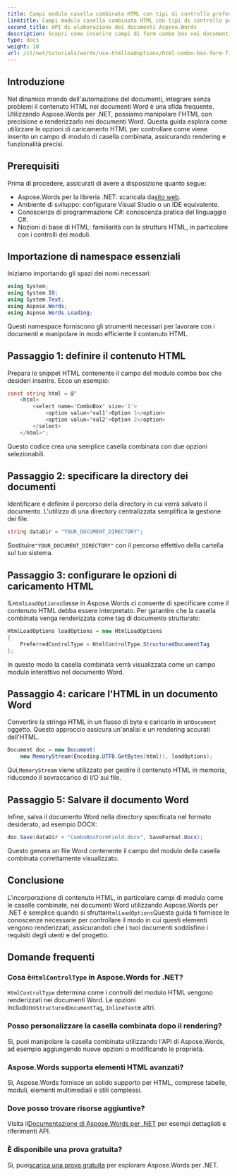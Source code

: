 ```yaml
---
title: Campi modulo casella combinata HTML con tipi di controllo preferiti
linktitle: Campi modulo casella combinata HTML con tipi di controllo preferiti
second_title: API di elaborazione dei documenti Aspose.Words
description: Scopri come inserire campi di form combo box nei documenti Word usando Aspose.Words per .NET. Questa guida passo passo copre le opzioni di caricamento HTML, i tipi di controllo preferiti e i suggerimenti di personalizzazione avanzata per un'automazione dei documenti senza soluzione di continuità.
type: docs
weight: 10
url: /it/net/tutorials/words/use-htmlloadoptions/html-combo-box-form-fields-with-preferred-control-types/
---
```

## Introduzione

Nel dinamico mondo dell'automazione dei documenti, integrare senza problemi il contenuto HTML nei documenti Word è una sfida frequente. Utilizzando Aspose.Words per .NET, possiamo manipolare l'HTML con precisione e renderizzarlo nei documenti Word. Questa guida esplora come utilizzare le opzioni di caricamento HTML per controllare come viene inserito un campo di modulo di casella combinata, assicurando rendering e funzionalità precisi.

## Prerequisiti

Prima di procedere, assicurati di avere a disposizione quanto segue:

-  Aspose.Words per la libreria .NET: scaricala da[sito web](https://releases.aspose.com/words/net/). 
- Ambiente di sviluppo: configurare Visual Studio o un IDE equivalente.  
- Conoscenze di programmazione C#: conoscenza pratica del linguaggio C#.  
- Nozioni di base di HTML: familiarità con la struttura HTML, in particolare con i controlli dei moduli.  

## Importazione di namespace essenziali

Iniziamo importando gli spazi dei nomi necessari:

```csharp
using System;
using System.IO;
using System.Text;
using Aspose.Words;
using Aspose.Words.Loading;
```

Questi namespace forniscono gli strumenti necessari per lavorare con i documenti e manipolare in modo efficiente il contenuto HTML.

## Passaggio 1: definire il contenuto HTML

Prepara lo snippet HTML contenente il campo del modulo combo box che desideri inserire. Ecco un esempio:

```csharp
const string html = @"
    <html>
        <select name='ComboBox' size='1'>
            <option value='val1'>Option 1</option>
            <option value='val2'>Option 2</option>
        </select>
    </html>";
```

Questo codice crea una semplice casella combinata con due opzioni selezionabili.

## Passaggio 2: specificare la directory dei documenti

Identificare e definire il percorso della directory in cui verrà salvato il documento. L'utilizzo di una directory centralizzata semplifica la gestione dei file.

```csharp
string dataDir = "YOUR_DOCUMENT_DIRECTORY";
```

 Sostituire`"YOUR_DOCUMENT_DIRECTORY"` con il percorso effettivo della cartella sul tuo sistema.

## Passaggio 3: configurare le opzioni di caricamento HTML

 IL`HtmlLoadOptions`classe in Aspose.Words ci consente di specificare come il contenuto HTML debba essere interpretato. Per garantire che la casella combinata venga renderizzata come tag di documento strutturato:

```csharp
HtmlLoadOptions loadOptions = new HtmlLoadOptions
{
    PreferredControlType = HtmlControlType.StructuredDocumentTag
};
```

In questo modo la casella combinata verrà visualizzata come un campo modulo interattivo nel documento Word.

## Passaggio 4: caricare l'HTML in un documento Word

 Convertire la stringa HTML in un flusso di byte e caricarlo in un`Document` oggetto. Questo approccio assicura un'analisi e un rendering accurati dell'HTML.

```csharp
Document doc = new Document(
    new MemoryStream(Encoding.UTF8.GetBytes(html)), loadOptions);
```

 Qui,`MemoryStream` viene utilizzato per gestire il contenuto HTML in memoria, riducendo il sovraccarico di I/O sui file.

## Passaggio 5: Salvare il documento Word

Infine, salva il documento Word nella directory specificata nel formato desiderato, ad esempio DOCX:

```csharp
doc.Save(dataDir + "ComboBoxFormField.docx", SaveFormat.Docx);
```

Questo genera un file Word contenente il campo del modulo della casella combinata correttamente visualizzato.

## Conclusione

 L'incorporazione di contenuto HTML, in particolare campi di modulo come le caselle combinate, nei documenti Word utilizzando Aspose.Words per .NET è semplice quando si sfrutta`HtmlLoadOptions`Questa guida ti fornisce le conoscenze necessarie per controllare il modo in cui questi elementi vengono renderizzati, assicurandoti che i tuoi documenti soddisfino i requisiti degli utenti e del progetto.

## Domande frequenti

###  Cosa è`HtmlControlType` in Aspose.Words for .NET?
`HtmlControlType` determina come i controlli del modulo HTML vengono renderizzati nei documenti Word. Le opzioni includono`StructuredDocumentTag`, `InlineText`e altri.

### Posso personalizzare la casella combinata dopo il rendering?
Sì, puoi manipolare la casella combinata utilizzando l'API di Aspose.Words, ad esempio aggiungendo nuove opzioni o modificando le proprietà.

### Aspose.Words supporta elementi HTML avanzati?
Sì, Aspose.Words fornisce un solido supporto per HTML, comprese tabelle, moduli, elementi multimediali e stili complessi.

### Dove posso trovare risorse aggiuntive?
 Visita il[Documentazione di Aspose.Words per .NET](https://reference.aspose.com/words/net/) per esempi dettagliati e riferimenti API.

### È disponibile una prova gratuita?
 Sì, puoi[scarica una prova gratuita](https://releases.aspose.com/) per esplorare Aspose.Words per .NET.